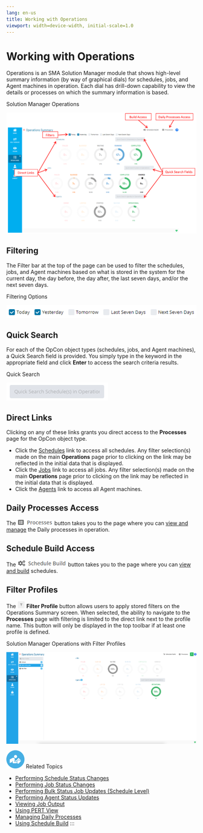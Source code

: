 ```yaml
---
lang: en-us
title: Working with Operations
viewport: width=device-width, initial-scale=1.0
---
```


# Working with Operations

Operations is an SMA Solution Manager module that shows high-level
summary information (by way of graphical dials) for schedules, jobs, and
Agent machines in operation. Each dial has drill-down capability to view
the details or processes on which the summary information is based.

Solution Manager Operations

![Solution Manager Operations](../../../Resources/Images/SM/Operations-with-Labels.png "Solution Manager Operations")

## Filtering

The Filter bar at the top of the page can be used to filter the
schedules, jobs, and Agent machines based on what is stored in the
system for the current day, the day before, the day after, the last
seven days, and/or the next seven days.

Filtering Options

![Operations Filtering Options](../../../Resources/Images/SM/Operations-Filtering-Options.png "Operations Filtering Options")

## Quick Search

For each of the OpCon object types (schedules, jobs, and Agent
machines), a Quick Search field is provided. You simply type in the
keyword in the appropriate field and click **Enter** to access the
search criteria results.

Quick Search

![Quick Search](../../../Resources/Images/SM/Quick-Search.png "Quick Search")

## Direct Links

Clicking on any of these links grants you direct access to the
**Processes** page for the OpCon object type.

- Click the [Schedules](Performing-Schedule-Status-Changes.md)
    link to access all schedules. Any filter selection(s) made on the
    main **Operations** page prior to clicking on the link may be
    reflected in the initial data that is displayed.
- Click the [Jobs](Performing-Job-Status-Changes.md) link to
    access all jobs. Any filter selection(s) made on the main
    **Operations** page prior to clicking on the link may be reflected
    in the initial data that is displayed.
- Click the [Agents](Performing-Agent-Status-Updates.md) link
    to access all Agent machines.

## Daily Processes Access

The ![Processes Button](../../../Resources/Images/SM/Processes-Button.png "Processes Button")
button takes you to the page where you can [view and manage](Managing-Daily-Processes.md) the Daily processes in
operation.

## Schedule Build Access

The ![Build Button](../../../Resources/Images/SM/Schedule-Build-Operations-Summary-Build-Button.png "Build Button")
button takes you to the page where you can [view and build](Using-Schedule-Build.md) schedules.

## Filter Profiles

The ![Filter Profile Button](../../../Resources/Images/SM/Filter-Profile-Button.png "Filter Profile Button")
**Filter Profile** button allows users to apply stored filters on the
Operations Summary screen. When selected, the ability to navigate to the
**Processes** page with filtering is limited to the direct link next to
the profile name. This button will only be displayed in the top toolbar
if at least one profile is defined.

Solution Manager Operations with Filter Profiles

![Solution Manager Operations Filter Profiles](../../../Resources/Images/SM/Operations-with-Filter-Profiles.png "Solution Manager Operations Filter Profiles")

![White "person reading" icon on blue circular background](../../../Resources/Images/moreinfo-icon(48x48).png "More Info icon")
Related Topics

- [Performing Schedule Status     Changes](Performing-Schedule-Status-Changes.md)
- [Performing Job Status     Changes](Performing-Job-Status-Changes.md)
- [Performing Bulk Status Job Updates (Schedule     Level)](Performing-Bulk-Job-Status-Updates--Schedule-Level.md)
- [Performing Agent Status     Updates](Performing-Agent-Status-Updates.md)
- [Viewing Job Output](Viewing-Job-Output.md)
- [Using PERT View](Using-PERT-View.md)
- [Managing Daily Processes](Managing-Daily-Processes.md)
- [Using Schedule Build](Using-Schedule-Build.md)
:::

